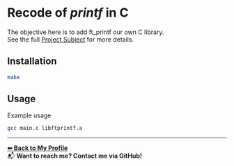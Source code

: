 # Recode of *printf* in C

The objective here is to add ft_printf our own C library.  
See the full [Project Subject](./en.subject.pdf)
for more details.

## Installation

```bash
make
```

## Usage

Example usage
```bash
gcc main.c libftprintf.a
``` 

---
**[⬅ Back to My Profile](https://github.com/AMINJAUW)**  
📬 **Want to reach me? Contact me via GitHub!**